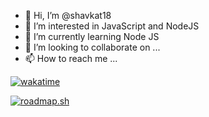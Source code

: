 - 👋 Hi, I’m @shavkat18
- 👀 I’m interested in JavaScript and NodeJS
- 🌱 I’m currently learning Node JS
- 💞️ I’m looking to collaborate on ...
- 📫 How to reach me ...

<!---
shavkat18/shavkat18 is a ✨ special ✨ repository because its `README.md` (this file) appears on your GitHub profile.
You can click the Preview link to take a look at your changes.
--->

[![wakatime](https://wakatime.com/badge/user/bc652d53-2c30-471e-9aac-0ad64ed65000/project/22defb5d-5462-415c-a150-c2abe0ae4f5e.svg)](https://wakatime.com/badge/user/bc652d53-2c30-471e-9aac-0ad64ed65000/project/22defb5d-5462-415c-a150-c2abe0ae4f5e)


[![roadmap.sh](https://api.roadmap.sh/v1-badge/tall/650fc084d5295d7a813cbe4e?variant=light)](https://roadmap.sh)
